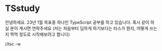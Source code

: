 # TSstudy

안녕하세요. 23년 1월 목표중 하나인 TypeScript 공부를 하고 있습니다.
혹시 같이 하실 분이 계시면 연락주세요
(저는 처음부터 딥하게 하기보다는 타스가 뭔지, 어떻게 쓰는지 찍먹 정도로 시작해보려고 합니다)

//tsc -w
